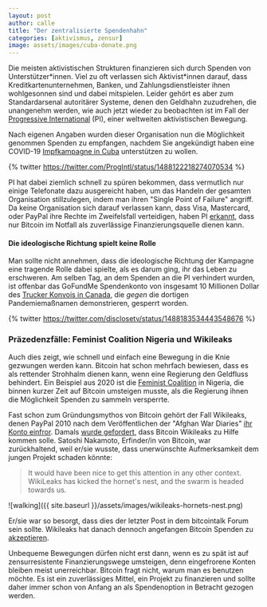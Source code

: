 ```yaml
---
layout: post
author: calle
title: "Der zentralisierte Spendenhahn"
categories: [aktivismus, zensur]
image: assets/images/cuba-donate.png
---
```


Die meisten aktivistischen Strukturen finanzieren sich durch Spenden von Unterstützer\*innen. Viel zu oft verlassen sich Aktivist\*innen darauf, dass Kreditkartenunternehmen, Banken, und Zahlungsdienstleister ihnen wohlgesonnen sind und dabei mitspielen. Leider gehört es aber zum Standardarsenal autoritärer Systeme, denen den Geldhahn zuzudrehen, die unangenehm werden, wie auch jetzt wieder zu beobachten ist im Fall der [Progressive International](https://progressive.international/) (PI), einer weltweiten aktivistischen Bewegung.

Nach eigenen Angaben wurden dieser Organisation nun die Möglichkeit genommen Spenden zu empfangen, nachdem Sie angekündigt haben eine COVID-19 [Impfkampagne in Cuba](https://progressive.international/wire/2022-01-17-we-are-going-to-cuba-to-help-vaccinate-the-world/en) unterstützen zu wollen.

{% twitter https://twitter.com/ProgIntl/status/1488122218274070534 %}

PI hat dabei ziemlich schnell zu spüren bekommen, dass vermutlich nur einige Telefonate dazu ausgereicht haben, um das Handeln der gesamten Organisation stillzulegen, indem man ihren "Single Point of Failure" angriff. Da keine Organisation sich darauf verlassen kann, dass Visa, Mastercard, oder PayPal ihre Rechte im Zweifelsfall verteidigen, haben PI [erkannt](https://twitter.com/ProgIntl/status/1488122220799041541), dass nur Bitcoin im Notfall als zuverlässige Finanzierungsquelle dienen kann.

#### Die ideologische Richtung spielt keine Rolle

Man sollte nicht annehmen, dass die ideologische Richtung der Kampagne eine tragende Rolle dabei spielte, als es darum ging, ihr das Leben zu erschweren. Am selben Tag, an dem Spenden an die PI verhindert wurden, ist offenbar das GoFundMe Spendenkonto von insgesamt 10 Millionen Dollar des [Trucker Konvois in Canada](https://www.tagesschau.de/ausland/amerika/proteste-corona-kanada-101.html), die _gegen_ die dortigen Pandemiemaßnamen demonstrieren, gesperrt worden.

{% twitter https://twitter.com/disclosetv/status/1488183534443548676 %}

### Präzedenzfälle: Feminist Coalition Nigeria und Wikileaks

Auch dies zeigt, wie schnell und einfach eine Bewegung in die Knie gezwungen werden kann. Bitcoin hat schon mehrfach bewiesen, dass es als rettender Strohhalm dienen kann, wenn eine Regierung den Geldfluss behindert. Ein Beispiel aus 2020 ist die [Feminist Coalition](https://bitcoinmagazine.com/culture/nigerian-protest-group-finds-sovereign-lifeline-in-bitcoin) in Nigeria, die binnen kurzer Zeit auf Bitcoin umsteigen musste, als die Regierung ihnen die Möglichkeit Spenden zu sammeln versperrte.

Fast schon zum Gründungsmythos von Bitcoin gehört der Fall Wikileaks, denen PayPal 2010 nach dem Veröffentlichen der "Afghan War Diaries" [ihr Konto einfror](https://wikileaks.org/PayPal-freezes-WikiLeaks-donations.html). Damals [wurde gefordert](https://bitcointalk.org/index.php?topic=1735.msg26999#msg26999), dass Bitcoin Wikileaks zu Hilfe kommen solle. Satoshi Nakamoto, Erfinder/in von Bitcoin, war zurückhaltend, weil er/sie wusste, dass unerwünschte Aufmerksamkeit dem jungen Projekt schaden könnte:

> It would have been nice to get this attention in any other context. WikiLeaks has kicked the hornet's nest, and the swarm is headed towards us.

![walking]({{ site.baseurl }}/assets/images/wikileaks-hornets-nest.png)

Er/sie war so besorgt, dass dies der letzter Post in dem bitcointalk Forum sein sollte. Wikileaks hat danach dennoch angefangen Bitcoin Spenden zu [akzeptieren](https://www.forbes.com/sites/andygreenberg/2011/06/14/wikileaks-asks-for-anonymous-bitcoin-donations/).

Unbequeme Bewegungen dürfen nicht erst dann, wenn es zu spät ist auf zensurresistente Finanzierungswege umsteigen, denn eingefrorene Konten bleiben meist unerreichbar. Bitcoin fragt nicht, warum man es benutzen möchte. Es ist ein zuverlässiges Mittel, ein Projekt zu finanzieren und sollte daher immer schon von Anfang an als Spendenoption in Betracht gezogen werden.
